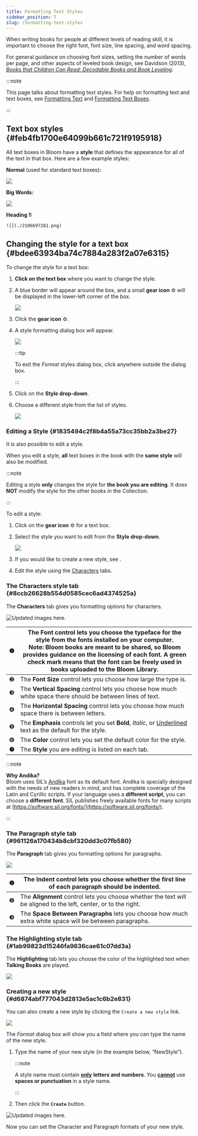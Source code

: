 ```yaml
---
title: Formatting Text Styles
sidebar_position: 7
slug: /formatting-text-styles
---
```




When writing books for people at different levels of reading skill, it is important to choose the right font, font size, line spacing, and word spacing. 


For general guidance on choosing font sizes, setting the number of words per page, and other aspects of leveled book design, see Davidson (2013), [_Books that Children Can Read: Decodable Books and Book Leveling_](https://www.edu-links.org/resources/books-children-can-read).


:::note

This page talks about formatting text styles. For help on formatting text and text boxes, see [Formatting Text](https://www.notion.so/7f464790d9d64a7583330d312224d278) and [Formatting Text Boxes](https://www.notion.so/33cac10c67d840ea94d63bb6397f957c).

:::




## Text box styles {#feb4fb1700e64099b661c721f9195918}


All text boxes in Bloom have a **style** that defines the appearance for all of the text in that box. Here are a few example styles:


**Normal** (used for standard text boxes)**:**


![](./205861439.png)


**Big Words:**


![](./1242173468.png)


**Heading 1:**


	![](./2106697281.png)


## Changing the style for a text box {#bdee63934ba74c7884a283f2a07e6315}


To change the style for a text box:

1. **Click on the text box** where you want to change the style.
2. A blue border will appear around the box, and a small **gear icon** ⚙ will be displayed in the lower-left corner of the box.

	![](./1268946713.png)

3. Click the **gear icon** ⚙.
4. A style formatting dialog box will appear.

	![](./172675501.png)


	:::tip
	
	To exit the _Format_ styles dialog box, click anywhere outside the dialog box. 
	
	:::
	
	

5. Click on the **Style drop-down**.
6. Choose a different style from the list of styles.

	![](./966768902.png)


### Editing a Style {#1835494c2f8b4a55a73cc35bb2a3be27}


It is also possible to edit a style.


When you edit a style, **all** text boxes in the book with the **same style** will also be modified.


:::note

Editing a style **only** changes the style for **the book you are editing**. It does **NOT** modify the style for the other books in the Collection.

:::




To edit a style:

1. Click on the **gear icon** ⚙ for a text box.
2. Select the style you want to edit from the **Style drop-down**.

	![](./700231089.png)

3. If you would like to create a new style, see .
4. Edit the style using the [Characters](/formatting-text-styles#8ccb26628b554d0585cec6ad4374525a) tabs.

### The Characters style tab {#8ccb26628b554d0585cec6ad4374525a}


The **Characters** tab gives you formatting options for characters.


![Updated images here.](./172057192.png)


| ❶     | The **Font** control lets you choose the typeface for the style from the fonts installed on your computer.<br/>**Note:** Bloom books are meant to be shared, so Bloom provides guidance on the **licensing** of each font. A green check mark means that the font can be freely used in books uploaded to the Bloom Library.  |
| ----- | ----------------------------------------------------------------------------------------------------------------------------------------------------------------------------------------------------------------------------------------------------------------------------------------------------------------------------- |
| ❷     | The **Font Size** control lets you choose how large the type is.                                                                                                                                                                                                                                                              |
| ❸     | The **Vertical Spacing** control lets you choose how much white space there should be between lines of text.                                                                                                                                                                                                                  |
| ❹     | The **Horizontal Spacing** control lets you choose how much space there is between letters.                                                                                                                                                                                                                                   |
| ❺     | The **Emphasis** controls let you set **Bold**, _Italic_, or <u>Underlined</u> text as the default for the style.                                                                                                                                                                                                             |
| ❻     | The **Color** control lets you set the default color for the style.                                                                                                                                                                                                                                                           |
| **❼** | The **Style** you are editing is listed on each tab.                                                                                                                                                                                                                                                                          |


:::note

**Why Andika?**  
Bloom uses SIL’s [Andika](https://software.sil.org/andika/) font as its default font. Andika is specially designed with the needs of new readers in mind, and has complete coverage of the Latin and Cyrillic scripts.
If your language uses a **different script**, you can choose a **different font**. SIL publishes freely available fonts for many scripts at [https://software.sil.org/fonts/](https://software.sil.org/fonts/).

:::




### The Paragraph style tab {#961126a170434b8cbf320dd3c07fb580}


The **Paragraph** tab gives you formatting options for paragraphs. 


![](./1638766008.png)


| ❶ | The **Indent** control lets you choose whether the first line of each paragraph should be indented.              |
| - | ---------------------------------------------------------------------------------------------------------------- |
| ❷ | The **Alignment** control lets you choose whether the text will be aligned to the left, center, or to the right. |
| ❸ | The **Space Between Paragraphs** lets you choose how much extra white space will be between paragraphs.          |


### The Highlighting style tab {#1ab99823d15246fa9636cae61c07dd3a}


The **Highlighting** tab lets you choose the color of the highlighted text when **Talking Books** are played.


![](./745550130.png)


### Creating a new style {#d6874abf777043d2813e5ac1c6b2e831}


You can also create a new style by clicking the `Create a new style` link. 


![](./110358023.png)


The _Format_ dialog box will show you a field where you can type the name of the new style.

1. Type the name of your new style (in the example below, “NewStyle”).

	:::note
	
	A style name must contain <u>**only**</u> **letters and numbers**. You <u>**cannot**</u> use **spaces or punctuation** in a style name. 
	
	:::
	
	

2. Then click the **`Create`** button.

![Updated images here.](./1234323763.png)


Now you can set the Character and Paragraph formats of your new style.

